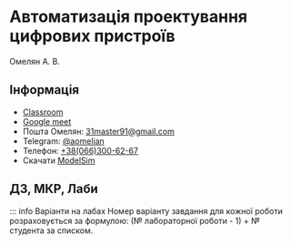 # Автоматизація проектування цифрових пристроїв

Омелян А. В.

## Інформація

-   [Classroom](https://classroom.google.com/u/2/c/NjIwODQ5Njk4Mzgy)
-   [Google meet](https://meet.google.com/fnc-thdj-bqg)
-   Пошта Омелян: [31master91@gmail.com](mailto:31master91@gmail.com)
-   Telegram: [@aomelian](https://t.me/aomelian)
-   Телефон: [+38(066)300-62-67](tel:+380663006267)
-   Скачати [ModelSim](https://www.intel.com/content/www/us/en/software-kit/750368/modelsim-intel-fpgas-standard-edition-software-version-18-1.html)

## ДЗ, МКР, Лаби

::: info Варіанти на лабах
Номер варіанту завдання для кожної роботи розраховується за формулою: (№ лабораторної роботи - 1) + № студента за списком.
